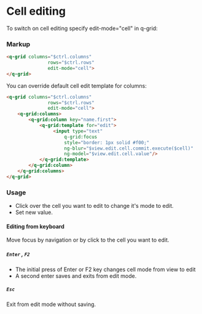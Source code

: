 # Cell editing
To switch on cell editing specify edit-mode="cell" in q-grid:
### Markup
```html
<q-grid columns="$ctrl.columns"
               rows="$ctrl.rows"
               edit-mode="cell">
</q-grid>
```
You can override default cell edit template for columns:
```html
<q-grid columns="$ctrl.columns"
               rows="$ctrl.rows"
               edit-mode="cell">
    <q-grid:columns>
        <q-grid:column key="name.first">
            <q-grid:template for="edit">
                 <input type="text"
                     q-grid:focus
                     style="border: 1px solid #f00;"
                     ng-blur="$view.edit.cell.commit.execute($cell)"
                     ng-model="$view.edit.cell.value"/>
            </q-grid:template>
        </q-grid:column>
    </q-grid:columns>
</q-grid>
```
### Usage
* Click over the cell you want to edit to change it's mode to edit.
* Set new value.

#### Editing from keyboard
Move focus by navigation or by click to the cell you want to edit.
##### `Enter` , `F2`
* The initial press of Enter or F2 key changes cell mode from view to edit
* A second enter saves and exits from edit mode.

##### `Esc`
Exit from edit mode without saving.